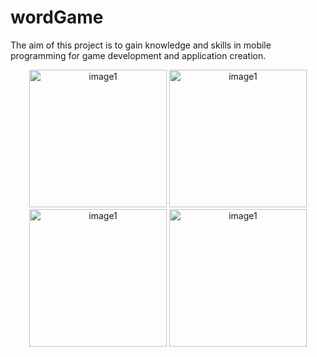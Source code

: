 # wordGame
The aim of this project is to gain knowledge and skills in mobile programming for game development and application creation.
<p align="center">
  <img width="220" src="https://user-images.githubusercontent.com/130709461/236705169-92e1ca7b-5049-48ff-9758-c72be35a3d3e.png" alt="image1">
  <img width="220" src="https://user-images.githubusercontent.com/130709461/236705201-8e9c8ac2-d334-48bf-b33a-83dcc50733d3.png" alt="image1">
  <img width="220" src="https://user-images.githubusercontent.com/130709461/236705216-9769bf41-796a-4ddc-84c2-9b8fe0a31f4a.png" alt="image1">
  <img width="220" src="https://user-images.githubusercontent.com/130709461/236705230-33676aaf-0fc2-467a-aedc-3320ca85918d.png" alt="image1">
</p>
